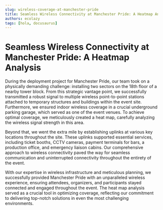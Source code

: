 ```yaml
---
slug: wireless-coverage-at-manchester-pride
title: Seamless Wireless Connectivity at Manchester Pride: A Heatmap Analysis
authors: ecolazy
tags: [hola, docusaurus]
---
```


# Seamless Wireless Connectivity at Manchester Pride: A Heatmap Analysis

During the deployment project for Manchester Pride, our team took on a physically demanding challenge: installing two sectors on the 18th floor of a nearby tower block. From this strategic vantage point, we successfully transmitted a robust signal to multiple wireless point-to-point stations attached to temporary structures and buildings within the event site. Furthermore, we ensured indoor wireless coverage in a crucial underground parking garage, which served as one of the event venues. To achieve optimal coverage, we meticulously created a heat map, carefully analyzing the wireless signal strength in this area.

Beyond that, we went the extra mile by establishing uplinks at various key locations throughout the site. These uplinks supported essential services, including ticket booths, CCTV cameras, payment terminals for bars, a production office, and emergency liaison cabins. Our comprehensive approach to wireless connectivity paved the way for seamless communication and uninterrupted connectivity throughout the entirety of the event.

With our expertise in wireless infrastructure and meticulous planning, we successfully provided Manchester Pride with an unparalleled wireless experience, ensuring attendees, organizers, and participants stayed connected and engaged throughout the event. The heat map analysis served as a crucial tool in optimizing coverage, reflecting our commitment to delivering top-notch solutions in even the most challenging environments.




